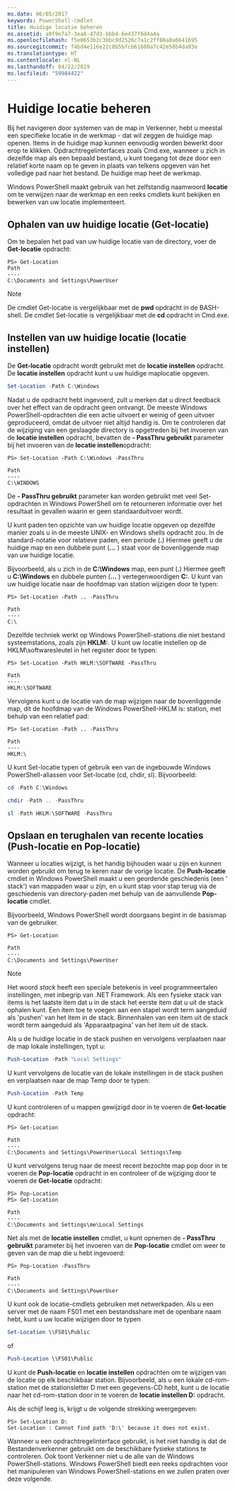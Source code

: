 ```yaml
---
ms.date: 06/05/2017
keywords: PowerShell-cmdlet
title: Huidige locatie beheren
ms.assetid: a9f9e7a7-3ea8-47d3-bbb4-6e437f6d4a4a
ms.openlocfilehash: f5e0653b2c3bbc9d2526c7a1c2ff88a8a6641695
ms.sourcegitcommit: f4bd4e116e22c8b5bfcb61680a7c42e58b4da93e
ms.translationtype: HT
ms.contentlocale: nl-NL
ms.lasthandoff: 04/22/2019
ms.locfileid: "59984422"
---
```

# <a name="managing-current-location"></a>Huidige locatie beheren

Bij het navigeren door systemen van de map in Verkenner, hebt u meestal een specifieke locatie in de werkmap - dat wil zeggen de huidige map openen. Items in de huidige map kunnen eenvoudig worden bewerkt door erop te klikken. Opdrachtregelinterfaces zoals Cmd.exe, wanneer u zich in dezelfde map als een bepaald bestand, u kunt toegang tot deze door een relatief korte naam op te geven in plaats van telkens opgeven van het volledige pad naar het bestand. De huidige map heet de werkmap.

Windows PowerShell maakt gebruik van het zelfstandig naamwoord **locatie** om te verwijzen naar de werkmap en een reeks cmdlets kunt bekijken en bewerken van uw locatie implementeert.

## <a name="getting-your-current-location-get-location"></a>Ophalen van uw huidige locatie (Get-locatie)

Om te bepalen het pad van uw huidige locatie van de directory, voer de **Get-locatie** opdracht:

```
PS> Get-Location
Path
----
C:\Documents and Settings\PowerUser
```

> [!NOTE]
> De cmdlet Get-locatie is vergelijkbaar met de **pwd** opdracht in de BASH-shell. De cmdlet Set-locatie is vergelijkbaar met de **cd** opdracht in Cmd.exe.

## <a name="setting-your-current-location-set-location"></a>Instellen van uw huidige locatie (locatie instellen)

De **Get-locatie** opdracht wordt gebruikt met de **locatie instellen** opdracht. De **locatie instellen** opdracht kunt u uw huidige maplocatie opgeven.

```powershell
Set-Location -Path C:\Windows
```

Nadat u de opdracht hebt ingevoerd, zult u merken dat u direct feedback over het effect van de opdracht geen ontvangt. De meeste Windows PowerShell-opdrachten die een actie uitvoert er weinig of geen uitvoer geproduceerd, omdat de uitvoer niet altijd handig is. Om te controleren dat de wijziging van een geslaagde directory is opgetreden bij het invoeren van de **locatie instellen** opdracht, bevatten de **- PassThru gebruikt** parameter bij het invoeren van de **locatie instellen**opdracht:

```
PS> Set-Location -Path C:\Windows -PassThru

Path
----
C:\WINDOWS
```

De **- PassThru gebruikt** parameter kan worden gebruikt met veel Set-opdrachten in Windows PowerShell om te retourneren informatie over het resultaat in gevallen waarin er geen standaarduitvoer wordt.

U kunt paden ten opzichte van uw huidige locatie opgeven op dezelfde manier zoals u in de meeste UNIX- en Windows shells opdracht zou. In de standard-notatie voor relatieve paden, een periode (**.**) Hiermee geeft u de huidige map en een dubbele punt (**...** ) staat voor de bovenliggende map van uw huidige locatie.

Bijvoorbeeld, als u zich in de **C:\\Windows** map, een punt (**.**) Hiermee geeft u **C:\\Windows** en dubbele punten (**...** ) vertegenwoordigen **C:**. U kunt van uw huidige locatie naar de hoofdmap van station wijzigen door te typen:

```
PS> Set-Location -Path .. -PassThru

Path
----
C:\
```

Dezelfde techniek werkt op Windows PowerShell-stations die niet bestand systeemstations, zoals zijn **HKLM:**. U kunt uw locatie instellen op de HKLM\\softwaresleutel in het register door te typen:

```
PS> Set-Location -Path HKLM:\SOFTWARE -PassThru

Path
----
HKLM:\SOFTWARE
```

Vervolgens kunt u de locatie van de map wijzigen naar de bovenliggende map, dit de hoofdmap van de Windows PowerShell-HKLM is: station, met behulp van een relatief pad:

```
PS> Set-Location -Path .. -PassThru

Path
----
HKLM:\
```

U kunt Set-locatie typen of gebruik een van de ingebouwde Windows PowerShell-aliassen voor Set-locatie (cd, chdir, sl). Bijvoorbeeld:

```powershell
cd -Path C:\Windows
```

```powershell
chdir -Path .. -PassThru
```

```powershell
sl -Path HKLM:\SOFTWARE -PassThru
```

## <a name="saving-and-recalling-recent-locations-push-location-and-pop-location"></a>Opslaan en terughalen van recente locaties (Push-locatie en Pop-locatie)

Wanneer u locaties wijzigt, is het handig bijhouden waar u zijn en kunnen worden gebruikt om terug te keren naar de vorige locatie. De **Push-locatie** cmdlet in Windows PowerShell maakt u een geordende geschiedenis (een ' stack') van mappaden waar u zijn, en u kunt stap voor stap terug via de geschiedenis van directory-paden met behulp van de aanvullende  **Pop-locatie** cmdlet.

Bijvoorbeeld, Windows PowerShell wordt doorgaans begint in de basismap van de gebruiker.

```
PS> Get-Location

Path
----
C:\Documents and Settings\PowerUser
```

> [!NOTE]
> Het woord *stack* heeft een speciale betekenis in veel programmeertalen instellingen, met inbegrip van .NET Framework. Als een fysieke stack van items is het laatste item dat u in de stack het eerste item dat u uit de stack ophalen kunt. Een item toe te voegen aan een stapel wordt term aangeduid als 'pushen' van het item in de stack. Binnenhalen van een item uit de stack wordt term aangeduid als 'Apparaatpagina' van het item uit de stack.

Als u de huidige locatie in de stack pushen en vervolgens verplaatsen naar de map lokale instellingen, typt u:

```powershell
Push-Location -Path "Local Settings"
```

U kunt vervolgens de locatie van de lokale instellingen in de stack pushen en verplaatsen naar de map Temp door te typen:

```powershell
Push-Location -Path Temp
```

U kunt controleren of u mappen gewijzigd door in te voeren de **Get-locatie** opdracht:

```
PS> Get-Location

Path
----
C:\Documents and Settings\PowerUser\Local Settings\Temp
```

U kunt vervolgens terug naar de meest recent bezochte map pop door in te voeren de **Pop-locatie** opdracht in en controleer of de wijziging door te voeren de **Get-locatie** opdracht:

```
PS> Pop-Location
PS> Get-Location

Path
----
C:\Documents and Settings\me\Local Settings
```

Net als met de **locatie instellen** cmdlet, u kunt opnemen de **- PassThru gebruikt** parameter bij het invoeren van de **Pop-locatie** cmdlet om weer te geven van de map die u hebt ingevoerd:

```
PS> Pop-Location -PassThru

Path
----
C:\Documents and Settings\PowerUser
```

U kunt ook de locatie-cmdlets gebruiken met netwerkpaden. Als u een server met de naam FS01 met een bestandsshare met de openbare naam hebt, kunt u uw locatie wijzigen door te typen

```powershell
Set-Location \\FS01\Public
```

of

```powershell
Push-Location \\FS01\Public
```

U kunt de **Push-locatie** en **locatie instellen** opdrachten om te wijzigen van de locatie op elk beschikbaar station. Bijvoorbeeld, als u een lokale cd-rom-station met de stationsletter D met een gegevens-CD hebt, kunt u de locatie naar het cd-rom-station door in te voeren de **locatie instellen D:** opdracht.

Als de schijf leeg is, krijgt u de volgende strekking weergegeven:

```
PS> Set-Location D:
Set-Location : Cannot find path 'D:\' because it does not exist.
```

Wanneer u een opdrachtregelinterface gebruikt, is het niet handig is dat de Bestandenverkenner gebruikt om de beschikbare fysieke stations te controleren. Ook toont Verkenner niet u de alle van de Windows PowerShell-stations. Windows PowerShell biedt een reeks opdrachten voor het manipuleren van Windows PowerShell-stations en we zullen praten over deze volgende.
